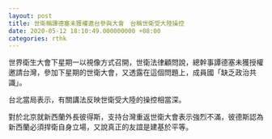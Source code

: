 ```yaml
---
layout: post
title: 世衛稱譚德塞未獲權邀台參與大會　台稱世衛受大陸操控
date: 2020-05-12 18:10:49.000000000 +08:00
categories: rthk
---
```


世界衛生大會下星期一以視像方式召開，世衛法律顧問說，總幹事譚德塞未獲授權邀請台灣，參加下星期的世衛大會，又透露在這個問題上，成員國「缺乏政治共識」。

台北當局表示，有關講法反映世衛受大陸的操控相當深。

對於北京就新西蘭外長彼得斯，支持台灣重返世衛大會表示強烈不滿，彼德斯認為新西蘭必須捍衛自身立場，又說真正的友誼是建基於平等。
